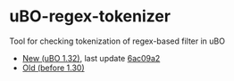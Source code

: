 # uBO-regex-tokenizer
Tool for checking tokenization of regex-based filter in uBO

- [New (uBO 1.32)](https://gwarser.github.io/uBO-regex-tokenizer/extract%20token%20from%20regex%20new.html), last update [6ac09a2](https://github.com/gorhill/uBlock/commit/6ac09a28560ebe7de6c20841b5ffb024fe97442d#diff-5dbe5f13c0ecb375ea4a9cabf76c9bf598b364eeb21666040482f8eeaa7cb1f1R3163-R3208)
- [Old (before 1.30)](https://gwarser.github.io/uBO-regex-tokenizer/extract%20token%20from%20regex%20old.html)

